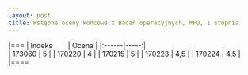 ```yaml
---
layout: post
title: Wstępne oceny końcowe z Badań operacyjnych, MFU, 1 stopnia
---
```




|===
| Indeks &nbsp; &nbsp; &nbsp; &nbsp;| Ocena |
|:------|-----:|	
|    173060 |  5 |
|    170220 |  4 |
|    170215 |  5 |
|    170223 |  4,5 |
|    170224 |  4,5 |
|====
